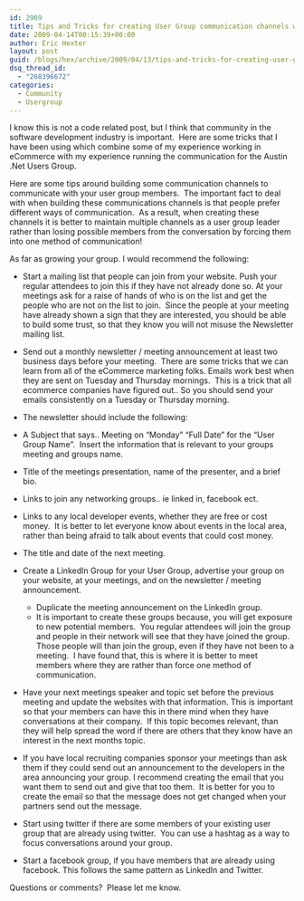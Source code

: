 ```yaml
---
id: 2969
title: Tips and Tricks for creating User Group communication channels with your members.
date: 2009-04-14T00:15:39+00:00
author: Eric Hexter
layout: post
guid: /blogs/hex/archive/2009/04/13/tips-and-tricks-for-creating-user-group-communication-channels-with-your-members.aspx
dsq_thread_id:
  - "268396672"
categories:
  - Community
  - Usergroup
---
```

I know this is not a code related post, but I think that community in the software development industry is important.&#160; Here are some tricks that I have been using which combine some of my experience working in eCommerce with my experience running the communication for the Austin .Net Users Group.

Here are some tips around building some communication channels to communicate with your user group members.&#160; The important fact to deal with when building these communications channels is that people prefer different ways of communication.&#160; As a result, when creating these channels it is better to maintain multiple channels as a user group leader rather than losing possible members from the conversation by forcing them into one method of communication!

As far as growing your group. I would recommend the following:

  * Start a mailing list that people can join from your website. Push your regular attendees to join this if they have not already done so. At your meetings ask for a raise of hands of who is on the list and get the people who are not on the list to join.&#160; Since the people at your meeting have already shown a sign that they are interested, you should be able to build some trust, so that they know you will not misuse the Newsletter mailing list.
  * Send out a monthly newsletter / meeting announcement at least two business days before your meeting.&#160; There are some tricks that we can learn from all of the eCommerce marketing folks. Emails work best when they are sent on Tuesday and Thursday mornings.&#160; This is a trick that all ecommerce companies have figured out.. So you should send your emails consistently on a Tuesday or Thursday morning.
  * The newsletter should include the following: 
  * A Subject that says.. Meeting on “Monday” “Full Date” for the “User Group Name”.&#160; Insert the information that is relevant to your groups meeting and groups name.
  * Title of the meetings presentation, name of the presenter, and a brief bio. 
  * Links to join any networking groups.. ie linked in, facebook ect. 
  * Links to any local developer events, whether they are free or cost money.&#160; It is better to let everyone know about events in the local area, rather than being afraid to talk about events that could cost money.
  * The title and date of the next meeting.

  * Create a LinkedIn Group for your User Group, advertise your group on your website, at your meetings, and on the newsletter / meeting announcement. 
      * Duplicate the meeting announcement on the LinkedIn group.
      * It is important to create these groups because, you will get exposure to new potential members.&#160; You regular attendees will join the group and people in their network will see that they have joined the group.&#160; Those people will than join the group, even if they have not been to a meeting.&#160; I have found that, this is where it is better to meet members where they are rather than force one method of communication.
  * Have your next meetings speaker and topic set before the previous meeting and update the websites with that information. This is important so that your members can have this in there mind when they have conversations at their company.&#160; If this topic becomes relevant, than they will help spread the word if there are others that they know have an interest in the next months topic.
  * If you have local recruiting companies sponsor your meetings than ask them if they could send out an announcement to the developers in the area announcing your group. I recommend creating the email that you want them to send out and give that too them.&#160; It is better for you to create the email so that the message does not get changed when your partners send out the message.
  * Start using twitter if there are some members of your existing user group that are already using twitter.&#160; You can use a hashtag as a way to focus conversations around your group.&#160; 
  * Start a facebook group, if you have members that are already using facebook. This follows the same pattern as LinkedIn and Twitter.

Questions or comments?&#160; Please let me know.